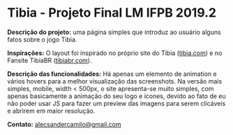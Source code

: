 # Tibia - Projeto Final LM IFPB 2019.2

**Descrição do projeto:** uma página simples que introduz ao usuário alguns fatos sobre o jogo Tibia.

**Inspirações:** O layout foi inspirado no próprio site do Tibia ([tibia.com](tibia.com)) e no Fansite TibiaBR ([tibiabr.com](TibiaBR.com)).

**Descrição das funcionalidades:** Há apenas um elemento de animation e vários hovers para a melhor visualização das screenshots. Na versão mais simples, mobile, width < 500px, o site apresenta-se muito simples, com apenas basicamente a animação do seu logo e ícones, devido ao fato de eu não poder usar JS para fazer um preview das imagens para serem clicáveis e abrirem em maior resolução.

**Contato:** alecsandercamilo@gmail.com
